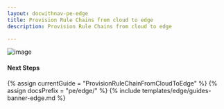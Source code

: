 ```yaml
---
layout: docwithnav-pe-edge
title: Provision Rule Chains from cloud to edge
description: Provision Rule Chains from cloud to edge

---
```


![image](/images/coming-soon.jpg)

#### Next Steps

{% assign currentGuide = "ProvisionRuleChainFromCloudToEdge" %}
{% assign docsPrefix = "pe/edge/" %}
{% include templates/edge/guides-banner-edge.md %}
